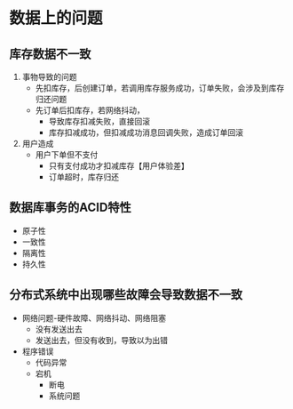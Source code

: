 # 数据上的问题

## 库存数据不一致

1. 事物导致的问题
   * 先扣库存，后创建订单，若调用库存服务成功，订单失败，会涉及到库存归还问题
   * 先订单后扣库存，若网络抖动，
     * 导致库存扣减失败，直接回滚
     * 库存扣减成功，但扣减成功消息回调失败，造成订单回滚
2. 用户造成
   * 用户下单但不支付
     * 只有支付成功才扣减库存【用户体验差】
     * 订单超时，库存归还

## 数据库事务的ACID特性

* 原子性
* 一致性
* 隔离性
* 持久性

## 分布式系统中出现哪些故障会导致数据不一致

* 网络问题-硬件故障、网络抖动、网络阻塞
  * 没有发送出去
  * 发送出去，但没有收到，导致以为出错
* 程序错误
  * 代码异常
  * 宕机
    * 断电
    * 系统问题



















